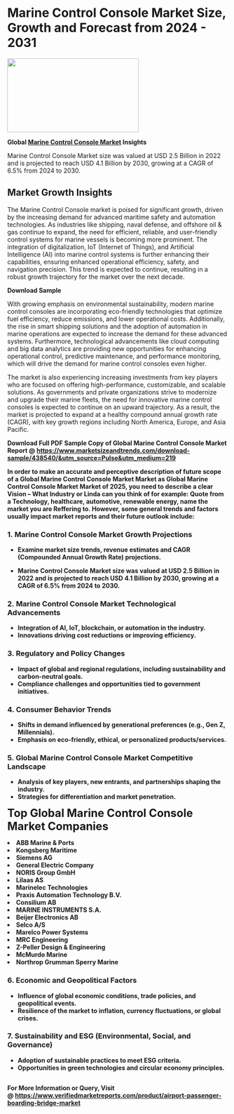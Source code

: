 <H1>Marine Control Console Market Size, Growth and Forecast from 2024 - 2031</H1><img class="aligncenter size-medium wp-image-584254" src="https://thirdeyenews.in/wp-content/uploads/2024/09/Global-Market-Research-300x168.jpeg" alt="" width="300" height="168" /><p><strong>Global&nbsp;<a href="https://www.marketsizeandtrends.com/download-sample/438540/&amp;utm_source=Pulse&amp;utm_medium=219">Marine Control Console Market</a> Insights</strong></p><p>Marine Control Console Market size was valued at USD 2.5 Billion in 2022 and is projected to reach USD 4.1 Billion by 2030, growing at a CAGR of 6.5% from 2024 to 2030.</p><p><h2>Market Growth Insights</h2> <p>The Marine Control Console market is poised for significant growth, driven by the increasing demand for advanced maritime safety and automation technologies. As industries like shipping, naval defense, and offshore oil & gas continue to expand, the need for efficient, reliable, and user-friendly control systems for marine vessels is becoming more prominent. The integration of digitalization, IoT (Internet of Things), and Artificial Intelligence (AI) into marine control systems is further enhancing their capabilities, ensuring enhanced operational efficiency, safety, and navigation precision. This trend is expected to continue, resulting in a robust growth trajectory for the market over the next decade.</p> <p><strong>Download Sample</strong></p> <p>With growing emphasis on environmental sustainability, modern marine control consoles are incorporating eco-friendly technologies that optimize fuel efficiency, reduce emissions, and lower operational costs. Additionally, the rise in smart shipping solutions and the adoption of automation in marine operations are expected to increase the demand for these advanced systems. Furthermore, technological advancements like cloud computing and big data analytics are providing new opportunities for enhancing operational control, predictive maintenance, and performance monitoring, which will drive the demand for marine control consoles even higher.</p> <p>The market is also experiencing increasing investments from key players who are focused on offering high-performance, customizable, and scalable solutions. As governments and private organizations strive to modernize and upgrade their marine fleets, the need for innovative marine control consoles is expected to continue on an upward trajectory. As a result, the market is projected to expand at a healthy compound annual growth rate (CAGR), with key growth regions including North America, Europe, and Asia Pacific.</p> <p><strong></p><p><span class=""><strong>Download Full PDF Sample Copy of Global Marine Control Console Market Report</strong> @ <a href="https://www.marketsizeandtrends.com/download-sample/438540/&amp;utm_source=Pulse&amp;utm_medium=219" target="_blank">https://www.marketsizeandtrends.com/download-sample/438540/&amp;utm_source=Pulse&amp;utm_medium=219</a></span></p><p>In order to make an accurate and perceptive description of future scope of a Global&nbsp;Marine Control Console Market Market as Global&nbsp;Marine Control Console Market Market of 2025, you need to describe a clear Vision &ndash; What Industry or Linda can you think of for example: Quote from a Technology, healthcare, automotive, renewable energy, name the market you are Reffering to. However, some general trends and factors usually impact market reports and their future outlook include:</p><h3>1.&nbsp;<strong>Marine Control Console Market Growth Projections</strong></h3><ul><li>Examine market size trends, revenue estimates and CAGR (Compounded Annual Growth Rate) projections.</li><li><p>Marine Control Console Market size was valued at USD 2.5 Billion in 2022 and is projected to reach USD 4.1 Billion by 2030, growing at a CAGR of 6.5% from 2024 to 2030.</p></li></ul><h3>2.&nbsp;<strong>Marine Control Console Market Technological Advancements</strong></h3><ul><li>Integration of AI, IoT, blockchain, or automation in the industry.</li><li>Innovations driving cost reductions or improving efficiency.</li></ul><h3>3.&nbsp;<strong>Regulatory and Policy Changes</strong></h3><ul><li>Impact of global and regional regulations, including sustainability and carbon-neutral goals.</li><li>Compliance challenges and opportunities tied to government initiatives.</li></ul><h3>4.&nbsp;<strong>Consumer Behavior Trends</strong></h3><ul><li>Shifts in demand influenced by generational preferences (e.g., Gen Z, Millennials).</li><li>Emphasis on eco-friendly, ethical, or personalized products/services.</li></ul><h3>5.&nbsp;<strong>Global Marine Control Console Market Competitive Landscape</strong></h3><ul><li>Analysis of key players, new entrants, and partnerships shaping the industry.</li><li>Strategies for differentiation and market penetration.</li></ul><p data-pm-slice="1 1 []"><span style="color: inherit; font-family: inherit; font-size: 25px;">Top Global Marine Control Console Market Companies</span></p><div class="" data-test-id=""><p><li>ABB Marine & Ports</li><li> Kongsberg Maritime</li><li> Siemens AG</li><li> General Electric Company</li><li> NORIS Group GmbH</li><li> Lilaas AS</li><li> Marinelec Technologies</li><li> Praxis Automation Technology B.V.</li><li> Consilium AB</li><li> MARINE INSTRUMENTS S.A.</li><li> Beijer Electronics AB</li><li> Selco A/S</li><li> Marelco Power Systems</li><li> MRC Engineering</li><li> Z-Peller Design & Engineering</li><li> McMurdo Marine</li><li> Northrop Grumman Sperry Marine</li></p></div><h3>6.&nbsp;<strong>Economic and Geopolitical Factors</strong></h3><ul><li>Influence of global economic conditions, trade policies, and geopolitical events.</li><li>Resilience of the market to inflation, currency fluctuations, or global crises.</li></ul><h3>7.&nbsp;<strong>Sustainability and ESG (Environmental, Social, and Governance)</strong></h3><ul><li>Adoption of sustainable practices to meet ESG criteria.</li><li>Opportunities in green technologies and circular economy principles.</li></ul><h2><strong style="font-size: 14px;">For More Information or Query, Visit @&nbsp;</strong><a style="background-color: #ffffff; font-size: 14px;" href="https://www.marketsizeandtrends.com/report/marine-control-console-market/" target="_blank">https://www.verifiedmarketreports.com/product/airport-passenger-boarding-bridge-market</a></h2>
